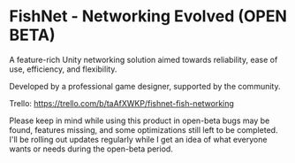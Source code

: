 # FishNet - Networking Evolved (OPEN BETA)
A feature-rich Unity networking solution aimed towards reliability, ease of use, efficiency, and flexibility.

Developed by a professional game designer, supported by the community.

Trello: https://trello.com/b/taAfXWKP/fishnet-fish-networking

Please keep in mind while using this product in open-beta bugs may be found, features missing, and some optimizations still left to be completed. I'll be rolling out updates regularly while I get an idea of what everyone wants or needs during the open-beta period.
